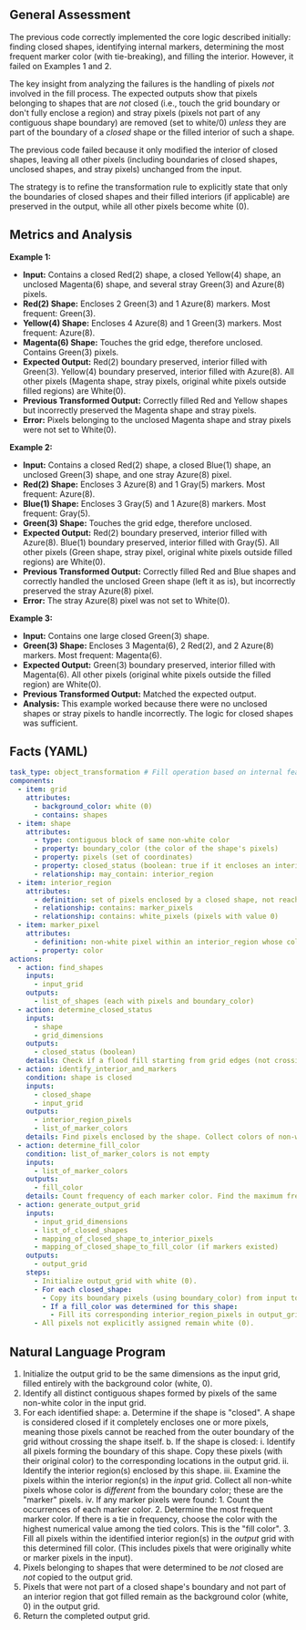 ## General Assessment

The previous code correctly implemented the core logic described initially: finding closed shapes, identifying internal markers, determining the most frequent marker color (with tie-breaking), and filling the interior. However, it failed on Examples 1 and 2.

The key insight from analyzing the failures is the handling of pixels *not* involved in the fill process. The expected outputs show that pixels belonging to shapes that are *not* closed (i.e., touch the grid boundary or don't fully enclose a region) and stray pixels (pixels not part of any contiguous shape boundary) are removed (set to white/0) *unless* they are part of the boundary of a *closed* shape or the filled interior of such a shape.

The previous code failed because it only modified the interior of closed shapes, leaving all other pixels (including boundaries of closed shapes, unclosed shapes, and stray pixels) unchanged from the input.

The strategy is to refine the transformation rule to explicitly state that only the boundaries of closed shapes and their filled interiors (if applicable) are preserved in the output, while all other pixels become white (0).

## Metrics and Analysis

**Example 1:**

*   **Input:** Contains a closed Red(2) shape, a closed Yellow(4) shape, an unclosed Magenta(6) shape, and several stray Green(3) and Azure(8) pixels.
*   **Red(2) Shape:** Encloses 2 Green(3) and 1 Azure(8) markers. Most frequent: Green(3).
*   **Yellow(4) Shape:** Encloses 4 Azure(8) and 1 Green(3) markers. Most frequent: Azure(8).
*   **Magenta(6) Shape:** Touches the grid edge, therefore unclosed. Contains Green(3) pixels.
*   **Expected Output:** Red(2) boundary preserved, interior filled with Green(3). Yellow(4) boundary preserved, interior filled with Azure(8). All other pixels (Magenta shape, stray pixels, original white pixels outside filled regions) are White(0).
*   **Previous Transformed Output:** Correctly filled Red and Yellow shapes but incorrectly preserved the Magenta shape and stray pixels.
*   **Error:** Pixels belonging to the unclosed Magenta shape and stray pixels were not set to White(0).

**Example 2:**

*   **Input:** Contains a closed Red(2) shape, a closed Blue(1) shape, an unclosed Green(3) shape, and one stray Azure(8) pixel.
*   **Red(2) Shape:** Encloses 3 Azure(8) and 1 Gray(5) markers. Most frequent: Azure(8).
*   **Blue(1) Shape:** Encloses 3 Gray(5) and 1 Azure(8) markers. Most frequent: Gray(5).
*   **Green(3) Shape:** Touches the grid edge, therefore unclosed.
*   **Expected Output:** Red(2) boundary preserved, interior filled with Azure(8). Blue(1) boundary preserved, interior filled with Gray(5). All other pixels (Green shape, stray pixel, original white pixels outside filled regions) are White(0).
*   **Previous Transformed Output:** Correctly filled Red and Blue shapes and correctly handled the unclosed Green shape (left it as is), but incorrectly preserved the stray Azure(8) pixel.
*   **Error:** The stray Azure(8) pixel was not set to White(0).

**Example 3:**

*   **Input:** Contains one large closed Green(3) shape.
*   **Green(3) Shape:** Encloses 3 Magenta(6), 2 Red(2), and 2 Azure(8) markers. Most frequent: Magenta(6).
*   **Expected Output:** Green(3) boundary preserved, interior filled with Magenta(6). All other pixels (original white pixels outside the filled region) are White(0).
*   **Previous Transformed Output:** Matched the expected output.
*   **Analysis:** This example worked because there were no unclosed shapes or stray pixels to handle incorrectly. The logic for closed shapes was sufficient.

## Facts (YAML)


```yaml
task_type: object_transformation # Fill operation based on internal features
components:
  - item: grid
    attributes:
      - background_color: white (0)
      - contains: shapes
  - item: shape
    attributes:
      - type: contiguous block of same non-white color
      - property: boundary_color (the color of the shape's pixels)
      - property: pixels (set of coordinates)
      - property: closed_status (boolean: true if it encloses an interior region, false otherwise)
      - relationship: may_contain: interior_region
  - item: interior_region
    attributes:
      - definition: set of pixels enclosed by a closed shape, not reachable from grid boundary without crossing the shape
      - relationship: contains: marker_pixels
      - relationship: contains: white_pixels (pixels with value 0)
  - item: marker_pixel
    attributes:
      - definition: non-white pixel within an interior_region whose color is different from the boundary_color of the enclosing shape
      - property: color
actions:
  - action: find_shapes
    inputs:
      - input_grid
    outputs:
      - list_of_shapes (each with pixels and boundary_color)
  - action: determine_closed_status
    inputs:
      - shape
      - grid_dimensions
    outputs:
      - closed_status (boolean)
    details: Check if a flood fill starting from grid edges (not crossing shape pixels) can reach all non-shape pixels. If any non-shape pixels are unreachable, the shape encloses them and is considered closed.
  - action: identify_interior_and_markers
    condition: shape is closed
    inputs:
      - closed_shape
      - input_grid
    outputs:
      - interior_region_pixels
      - list_of_marker_colors
    details: Find pixels enclosed by the shape. Collect colors of non-white, non-boundary pixels within this region.
  - action: determine_fill_color
    condition: list_of_marker_colors is not empty
    inputs:
      - list_of_marker_colors
    outputs:
      - fill_color
    details: Count frequency of each marker color. Find the maximum frequency. Select the color(s) with max frequency. If tie, select the color with the highest numerical value.
  - action: generate_output_grid
    inputs:
      - input_grid_dimensions
      - list_of_closed_shapes
      - mapping_of_closed_shape_to_interior_pixels
      - mapping_of_closed_shape_to_fill_color (if markers existed)
    outputs:
      - output_grid
    steps:
      - Initialize output_grid with white (0).
      - For each closed_shape:
        - Copy its boundary pixels (using boundary_color) from input to output_grid.
        - If a fill_color was determined for this shape:
          - Fill its corresponding interior_region_pixels in output_grid with the fill_color.
      - All pixels not explicitly assigned remain white (0).

```


## Natural Language Program

1.  Initialize the output grid to be the same dimensions as the input grid, filled entirely with the background color (white, 0).
2.  Identify all distinct contiguous shapes formed by pixels of the same non-white color in the input grid.
3.  For each identified shape:
    a.  Determine if the shape is "closed". A shape is considered closed if it completely encloses one or more pixels, meaning those pixels cannot be reached from the outer boundary of the grid without crossing the shape itself.
    b.  If the shape is closed:
        i.  Identify all pixels forming the boundary of this shape. Copy these pixels (with their original color) to the corresponding locations in the output grid.
        ii. Identify the interior region(s) enclosed by this shape.
        iii. Examine the pixels within the interior region(s) in the *input* grid. Collect all non-white pixels whose color is *different* from the boundary color; these are the "marker" pixels.
        iv. If any marker pixels were found:
            1.  Count the occurrences of each marker color.
            2.  Determine the most frequent marker color. If there is a tie in frequency, choose the color with the highest numerical value among the tied colors. This is the "fill color".
            3.  Fill all pixels within the identified interior region(s) in the *output* grid with this determined fill color. (This includes pixels that were originally white or marker pixels in the input).
4.  Pixels belonging to shapes that were determined to be *not* closed are *not* copied to the output grid.
5.  Pixels that were not part of a closed shape's boundary and not part of an interior region that got filled remain as the background color (white, 0) in the output grid.
6.  Return the completed output grid.